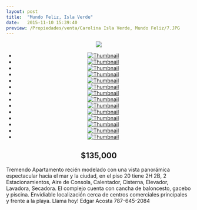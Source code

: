 ```yaml
---
layout: post
title:  "Mundo Feliz, Isla Verde"
date:   2015-11-10 15:39:40
preview: /Propiedades/venta/Carolina Isla Verde, Mundo Feliz/7.JPG
---
```


<center>
	<div class="mainImg">
		<img src="/Edweb/Propiedades/venta/Carolina Isla Verde, Mundo Feliz/7.JPG" class="custom">
	</div>
	<!--aqui comienza las fotos pequeñas -->
	<ul class="thumbnails">
	  <li>
	    <a href="/Edweb/Propiedades/venta/Carolina Isla Verde, Mundo Feliz/7.JPG">
	      <img class="tumbnails" src="/Edweb/Propiedades/venta/Carolina Isla Verde, Mundo Feliz/7.JPG" alt="Thumbnail">
	    </a>
	  </li>
	  <li>
	    <a href="/Edweb/Propiedades/venta/Carolina Isla Verde, Mundo Feliz/2.JPG">
	      <img class="tumbnails" src="/Edweb/Propiedades/venta/Carolina Isla Verde, Mundo Feliz/2.JPG" alt="Thumbnail">
	    </a>
	  </li>
	  <li>
	    <a href="/Edweb/Propiedades/venta/Carolina Isla Verde, Mundo Feliz/3.JPG">
	      <img class="tumbnails" src="/Edweb/Propiedades/venta/Carolina Isla Verde, Mundo Feliz/3.JPG" alt="Thumbnail">
	    </a>
	  </li>
	  <li>
	    <a href="/Edweb/Propiedades/venta/Carolina Isla Verde, Mundo Feliz/5.JPG">
	      <img class="tumbnails" src="/Edweb/Propiedades/venta/Carolina Isla Verde, Mundo Feliz/5.JPG" alt="Thumbnail">
	    </a>
	  </li>
	  <li>
	    <a href="/Edweb/Propiedades/venta/Carolina Isla Verde, Mundo Feliz/6.JPG">
	      <img class="tumbnails" src="/Edweb/Propiedades/venta/Carolina Isla Verde, Mundo Feliz/6.JPG" alt="Thumbnail">
	    </a>
	  </li>
	  <li>
	    <a href="/Edweb/Propiedades/venta/Carolina Isla Verde, Mundo Feliz/8.JPG">
	      <img class="tumbnails" src="/Edweb/Propiedades/venta/Carolina Isla Verde, Mundo Feliz/8.JPG" alt="Thumbnail">
	    </a>
	  </li>
	  <li>
	    <a href="/Edweb/Propiedades/venta/Carolina Isla Verde, Mundo Feliz/9.jpg">
	      <img class="tumbnails" src="/Edweb/Propiedades/venta/Carolina Isla Verde, Mundo Feliz/9.jpg" alt="Thumbnail">
	    </a>
	  </li>
		<li>
	    <a href="/Edweb/Propiedades/venta/Carolina Isla Verde, Mundo Feliz/11.jpg">
	      <img class="tumbnails" src="/Edweb/Propiedades/venta/Carolina Isla Verde, Mundo Feliz/11.jpg" alt="Thumbnail">
	    </a>
	  </li>
		<li>
	    <a href="/Edweb/Propiedades/venta/Carolina Isla Verde, Mundo Feliz/12.jpg">
	      <img class="tumbnails" src="/Edweb/Propiedades/venta/Carolina Isla Verde, Mundo Feliz/12.jpg" alt="Thumbnail">
	    </a>
	  </li>
		<li>
	    <a href="/Edweb/Propiedades/venta/Carolina Isla Verde, Mundo Feliz/13.jpg">
	      <img class="tumbnails" src="/Edweb/Propiedades/venta/Carolina Isla Verde, Mundo Feliz/13.jpg" alt="Thumbnail">
	    </a>
	  </li>
		<li>
	    <a href="/Edweb/Propiedades/venta/Carolina Isla Verde, Mundo Feliz/14.jpg">
	      <img class="tumbnails" src="/Edweb/Propiedades/venta/Carolina Isla Verde, Mundo Feliz/14.jpg" alt="Thumbnail">
	    </a>
	  </li>
		<li>
	    <a href="/Edweb/Propiedades/venta/Carolina Isla Verde, Mundo Feliz/15.jpg">
	      <img class="tumbnails" src="/Edweb/Propiedades/venta/Carolina Isla Verde, Mundo Feliz/15.jpg" alt="Thumbnail">
	    </a>
	  </li>
		<li>
	    <a href="/Edweb/Propiedades/venta/Carolina Isla Verde, Mundo Feliz/16.jpg">
	      <img class="tumbnails" src="/Edweb/Propiedades/venta/Carolina Isla Verde, Mundo Feliz/16.jpg" alt="Thumbnail">
	    </a>
	  </li>
		<li>
	    <a href="/Edweb/Propiedades/venta/Carolina Isla Verde, Mundo Feliz/17.jpg">
	      <img class="tumbnails" src="/Edweb/Propiedades/venta/Carolina Isla Verde, Mundo Feliz/17.jpg" alt="Thumbnail">
	    </a>
	  </li>
	</ul>
	<script src="https://ajax.googleapis.com/ajax/libs/jquery/1.9.1/jquery.min.js"></script>
	<script type="text/javascript" src="/Edweb/js/jquery.simpleGal.js"></script>
	<script>
		$(document).ready(function () {
			$('.thumbnails').simpleGal({
				mainImage: '.custom'
			});
		});
	</script>
</center>

<center><h2>$135,000</h2></center>

Tremendo Apartamento recién modelado con una vista panorámica espectacular hacia el mar y la ciudad, en el piso 20 tiene 2H 2B, 2 Estacionamientos, Aire de Consola, Calentador, Cisterna, Elevador, Lavadora, Secadora. El complejo cuenta con cancha de baloncesto, gacebo y piscina. Envidiable localización cerca de centros comerciales principales y frente a la playa. Llama hoy! Edgar Acosta 787-645-2084
